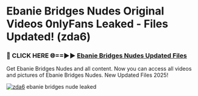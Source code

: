 # Ebanie Bridges Nudes Original Videos 0nlyFans Leaked - Files Updated! (zda6)

<h3>🔴 CLICK HERE 🌐==►► <a href="https://tinyurl.com/yc6ubb5a" rel="nofollow">Ebanie Bridges Nudes Updated Files</a></h3>

Get Ebanie Bridges Nudes and all content. Now you can access all videos and pictures of Ebanie Bridges Nudes. New Updated Files 2025!

[![zda6](https://i.imgur.com/7eu0CRL.gif)](https://tinyurl.com/yc6ubb5a)
ebanie bridges nude leaked